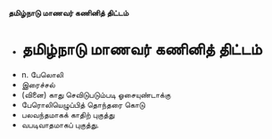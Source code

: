 **தமிழ்நாடு மாணவர் கணினித் திட்டம்**
- # தமிழ்நாடு மாணவர் கணினித் திட்டம்
- n. பேலொலி
- இரைச்சல்
- (வினை) காது செவிடுபடும்படி ஓசையுண்டாக்கு
- பேரொலியெழுப்பித் தொந்தரை கொடு
- பலவந்தமாகக் காதிற் புகுத்து
- வபடிவாதமாகப் புகுத்து.

